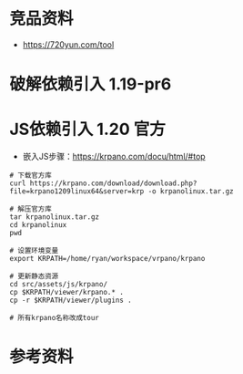 
# 竞品资料
- https://720yun.com/tool

# 破解依赖引入 1.19-pr6

# JS依赖引入 1.20 官方
- 嵌入JS步骤：https://krpano.com/docu/html/#top

```
# 下载官方库
curl https://krpano.com/download/download.php?file=krpano1209linux64&server=krp -o krpanolinux.tar.gz

# 解压官方库
tar krpanolinux.tar.gz
cd krpanolinux
pwd

# 设置环境变量
export KRPATH=/home/ryan/workspace/vrpano/krpano

# 更新静态资源
cd src/assets/js/krpano/
cp $KRPATH/viewer/krpano.* .
cp -r $KRPATH/viewer/plugins .

# 所有krpano名称改成tour

```

# 参考资料